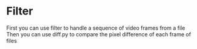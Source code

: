 # Filter

First you can use filter to handle a sequence of video frames from a file
Then you can use diff.py to compare the pixel difference of each frame of files
